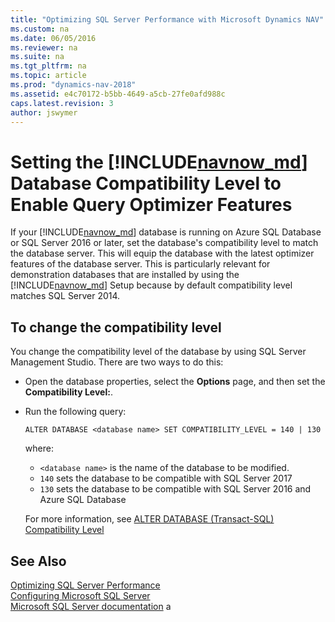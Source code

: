 ```yaml
---
title: "Optimizing SQL Server Performance with Microsoft Dynamics NAV"
ms.custom: na
ms.date: 06/05/2016
ms.reviewer: na
ms.suite: na
ms.tgt_pltfrm: na
ms.topic: article
ms.prod: "dynamics-nav-2018"
ms.assetid: e4c70172-b5bb-4649-a5cb-27fe0afd988c
caps.latest.revision: 3
author: jswymer
---
```

# Setting the [!INCLUDE[navnow_md](includes/navnow_md.md)] Database Compatibility Level to Enable Query Optimizer Features 

If your [!INCLUDE[navnow_md](includes/navnow_md.md)] database is running on Azure SQL Database or SQL Server 2016 or later, set the database's compatibility level to match the database server. This will equip the database with the latest optimizer features of the database server. This is particularly relevant for demonstration databases that are installed by using the [!INCLUDE[navnow_md](includes/navnow_md.md)] Setup because by default compatibility level matches SQL Server 2014. 

## To change the compatibility level
You change the compatibility level of the database by using SQL Server Management Studio. There are two ways to do this:

- Open the database properties, select the **Options** page, and then set the **Compatibility Level:**. 
- Run the following query:

    ```
    ALTER DATABASE <database name> SET COMPATIBILITY_LEVEL = 140 | 130 
    ```
 
    where:
   -    `<database name>` is the name of the database to be modified.
   -    `140` sets the database to be compatible with SQL Server 2017
   -    `130` sets the database to be compatible with SQL Server 2016 and Azure SQL Database

   For more information, see [ALTER DATABASE (Transact-SQL) Compatibility Level](https://docs.microsoft.com/en-us/sql/t-sql/statements/alter-database-transact-sql-compatibility-level)  

## See Also  
[Optimizing SQL Server Performance](Optimizing-SQL-Server-Performance-with-Microsoft-Dynamics-NAV.md)    
[Configuring Microsoft SQL Server](Configuring-Microsoft-SQL-Server.md)   
[Microsoft SQL Server documentation](http://go.microsoft.com/fwlink/?LinkId=253107)
a